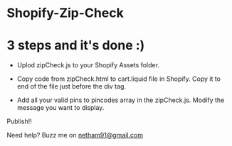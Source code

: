 Shopify-Zip-Check
=================


# 3 steps and it's done :)

* Uplod zipCheck.js to your Shopify Assets folder.

* Copy code from zipCheck.html to cart.liquid file in Shopify. Copy it to end of the file just before the div tag. 

* Add all your valid pins to pincodes array in the zipCheck.js. Modify the message you want to display. 

Publish!!

Need help? Buzz me on netham91@gmail.com


